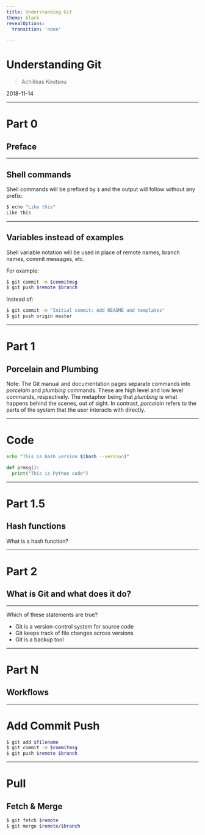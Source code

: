 ```yaml
---
title: Understanding Git
theme: black
revealOptions:
  transition: 'none'

---
```


# Understanding Git

> Achilleas Koutsou

2018-11-14

---

# Part 0
## Preface

---

## Shell commands

Shell commands will be prefixed by `$` and the output will follow without any prefix:
```bash
$ echo "Like this"
Like this
```

---

## Variables instead of examples

Shell variable notation will be used in place of remote names, branch names, commit messages, etc.

For example:
```bash
$ git commit -m $commitmsg
$ git push $remote $branch
```

Instead of:
```bash
$ git commit -m "Initial commit: Add README and templates"
$ git push origin master
```

---

# Part 1
## Porcelain and Plumbing

Note:
The Git manual and documentation pages separate commands into *porcelain* and *plumbing* commands. These are high level and low level commands, respectively. The metaphor being that *plumbing* is what happens behind the scenes, out of sight. In contrast, *porcelain* refers to the parts of the system that the user interacts with directly.



---

# Code

```bash
echo "This is bash version $(bash --version)"
```

```python
def prmsg():
  print("This is Python code")
```

---

# Part 1.5
## Hash functions

What is a hash function?

---

# Part 2
## What is Git and what does it do?

---

Which of these statements are true?
- Git is a version-control system for source code
- Git keeps track of file changes across versions
- Git is a backup tool

---

# Part N
## Workflows

---

# Add Commit Push

```bash
$ git add $filename
$ git commit -m $commitmsg
$ git push $remote $branch
```

---

# Pull
## Fetch & Merge

```bash
$ git fetch $remote
$ git merge $remote/$branch
```

